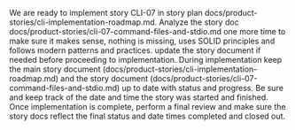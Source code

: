 We are ready to implement story CLI-07 in story plan docs/product-stories/cli-implementation-roadmap.md. Analyze the story doc docs/product-stories/cli-07-command-files-and-stdio.md one more time to make sure it makes sense, nothing is missing, uses SOLID principles and follows modern patterns and practices. update the story document if needed before proceeding to implementation. During implementation keep the main story document (docs/product-stories/cli-implementation-roadmap.md) and the story document (docs/product-stories/cli-07-command-files-and-stdio.md) up to date with status and progress. Be sure and keep track of the date and time the story was started and finished. Once implementation is complete, perform a final review and make sure the story docs reflect the final status and date times completed and closed out. 